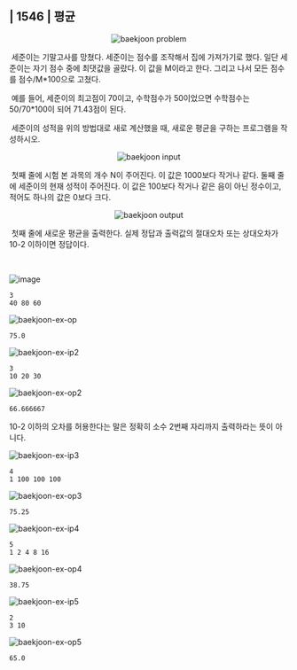 ## | 1546 | 평균

<p align="center">
  <img src="https://user-images.githubusercontent.com/76546167/145960503-58714af7-c6cd-4a89-8064-fdc213a0e744.PNG" 
alt="baekjoon problem" /></p>

&nbsp;세준이는 기말고사를 망쳤다. 세준이는 점수를 조작해서 집에 가져가기로 했다. 일단 세준이는 자기 점수 중에 최댓값을 골랐다. 이 값을 M이라고 한다. 그리고 나서 모든 점수를 점수/M*100으로 고쳤다.</br>

&nbsp;예를 들어, 세준이의 최고점이 70이고, 수학점수가 50이었으면 수학점수는 50/70*100이 되어 71.43점이 된다.</br>

&nbsp;세준이의 성적을 위의 방법대로 새로 계산했을 때, 새로운 평균을 구하는 프로그램을 작성하시오.

<p align="center">
  <img src="https://user-images.githubusercontent.com/76546167/145960554-2792a951-dc7d-42bd-bc0a-d9ccf7891a97.PNG" 
alt="baekjoon input" /></p>

&nbsp;첫째 줄에 시험 본 과목의 개수 N이 주어진다. 이 값은 1000보다 작거나 같다. 둘째 줄에 세준이의 현재 성적이 주어진다. 이 값은 100보다 작거나 같은 음이 아닌 정수이고, 적어도 하나의 값은 0보다 크다.

<p align="center">
  <img src="https://user-images.githubusercontent.com/76546167/145960716-4c6c1514-9ad7-4e80-8083-954118b9f689.PNG" 
alt="baekjoon output" /></p>

&nbsp;첫째 줄에 새로운 평균을 출력한다. 실제 정답과 출력값의 절대오차 또는 상대오차가 10-2 이하이면 정답이다.

</br>

![image](https://user-images.githubusercontent.com/76546167/145961090-b47d9b82-39d2-46f2-bc69-4ad4858b1704.png)

```
3
40 80 60
```

![baekjoon-ex-op](https://user-images.githubusercontent.com/76546167/145961616-3b9d8b2d-2027-4834-bbaf-62792f46d203.PNG)

```
75.0
```

![baekjoon-ex-ip2](https://user-images.githubusercontent.com/76546167/146166765-a3b5a784-6203-4e60-a87c-3797e8a257b5.PNG)

```
3
10 20 30
```

![baekjoon-ex-op2](https://user-images.githubusercontent.com/76546167/146166814-93c35a20-8523-4cba-b410-f658adf7c2e6.PNG)

```
66.666667
``` 

10-2 이하의 오차를 허용한다는 말은 정확히 소수 2번째 자리까지 출력하라는 뜻이 아니다.

![baekjoon-ex-ip3](https://user-images.githubusercontent.com/76546167/150149455-cf69fb97-3d04-442b-be1f-1355ffed2a13.PNG)

```
4
1 100 100 100
``` 

![baekjoon-ex-op3](https://user-images.githubusercontent.com/76546167/150149522-d6bdb792-6ebe-40b2-ae77-7af9e95ee3fa.PNG)

```
75.25
```

![baekjoon-ex-ip4](https://user-images.githubusercontent.com/76546167/150149609-8fdd06e2-e852-452b-8e33-632f340db478.PNG)

```
5
1 2 4 8 16
```

![baekjoon-ex-op4](https://user-images.githubusercontent.com/76546167/150149653-7de3100f-c4ce-430a-ba15-ec1b3d5a5521.PNG)

```
38.75
```

![baekjoon-ex-ip5](https://user-images.githubusercontent.com/76546167/150149703-40f9b975-712b-4d7f-875d-6ca2da9a2457.PNG)

```
2
3 10
```

![baekjoon-ex-op5](https://user-images.githubusercontent.com/76546167/150149788-6ffaba1e-0c3f-44a1-9bf0-825302f902ed.PNG)

```
65.0
```
